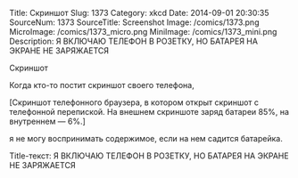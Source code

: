 Title: Скриншот 
Slug: 1373 
Category: xkcd 
Date: 2014-09-01 20:30:35 
SourceNum: 1373 
SourceTitle: Screenshot 
Image: /comics/1373.png 
MicroImage: /comics/1373_micro.png 
MiniImage: /comics/1373_mini.png 
Description: Я ВКЛЮЧАЮ ТЕЛЕФОН В РОЗЕТКУ, НО БАТАРЕЯ НА ЭКРАНЕ НЕ ЗАРЯЖАЕТСЯ 

Скриншот

Когда кто-то постит скриншот своего телефона,

[Скриншот телефонного браузера, в котором открыт скриншот с телефонной перепиской. На внешнем скриншоте заряд батареи 85%, на внутреннем — 6%.]

я не могу воспринимать содержимое, если на нем садится батарейка.

Title-текст: Я ВКЛЮЧАЮ ТЕЛЕФОН В РОЗЕТКУ, НО БАТАРЕЯ НА ЭКРАНЕ НЕ ЗАРЯЖАЕТСЯ